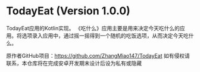 # TodayEat (Version 1.0.0)
TodayEat应用的Kotlin实现。
《吃什么》应用主要是用来决定今天吃什么的应用。将选项录入应用中，通过摇一摇得到一个随机的吃饭选项，从而决定今天吃什么。

原作者GitHub项目：https://github.com/ZhangMiao147/TodayEat
如有侵权请联系，本仓库将在完成安卓开发期末设计后设为私有或隐藏

